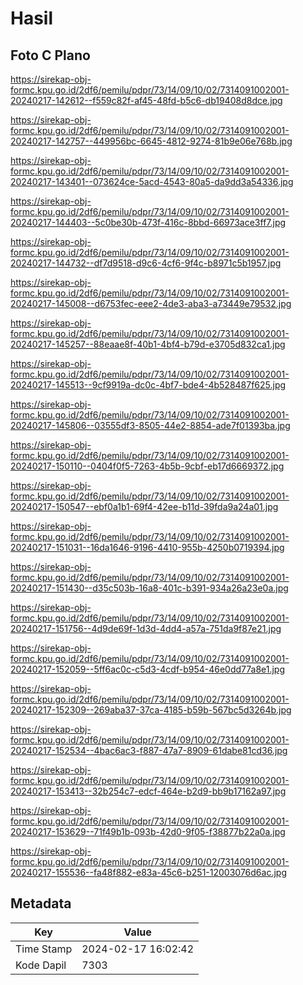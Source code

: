 # Hasil

## Foto C Plano

https://sirekap-obj-formc.kpu.go.id/2df6/pemilu/pdpr/73/14/09/10/02/7314091002001-20240217-142612--f559c82f-af45-48fd-b5c6-db19408d8dce.jpg

https://sirekap-obj-formc.kpu.go.id/2df6/pemilu/pdpr/73/14/09/10/02/7314091002001-20240217-142757--449956bc-6645-4812-9274-81b9e06e768b.jpg

https://sirekap-obj-formc.kpu.go.id/2df6/pemilu/pdpr/73/14/09/10/02/7314091002001-20240217-143401--073624ce-5acd-4543-80a5-da9dd3a54336.jpg

https://sirekap-obj-formc.kpu.go.id/2df6/pemilu/pdpr/73/14/09/10/02/7314091002001-20240217-144403--5c0be30b-473f-416c-8bbd-66973ace3ff7.jpg

https://sirekap-obj-formc.kpu.go.id/2df6/pemilu/pdpr/73/14/09/10/02/7314091002001-20240217-144732--df7d9518-d9c6-4cf6-9f4c-b8971c5b1957.jpg

https://sirekap-obj-formc.kpu.go.id/2df6/pemilu/pdpr/73/14/09/10/02/7314091002001-20240217-145008--d6753fec-eee2-4de3-aba3-a73449e79532.jpg

https://sirekap-obj-formc.kpu.go.id/2df6/pemilu/pdpr/73/14/09/10/02/7314091002001-20240217-145257--88eaae8f-40b1-4bf4-b79d-e3705d832ca1.jpg

https://sirekap-obj-formc.kpu.go.id/2df6/pemilu/pdpr/73/14/09/10/02/7314091002001-20240217-145513--9cf9919a-dc0c-4bf7-bde4-4b528487f625.jpg

https://sirekap-obj-formc.kpu.go.id/2df6/pemilu/pdpr/73/14/09/10/02/7314091002001-20240217-145806--03555df3-8505-44e2-8854-ade7f01393ba.jpg

https://sirekap-obj-formc.kpu.go.id/2df6/pemilu/pdpr/73/14/09/10/02/7314091002001-20240217-150110--0404f0f5-7263-4b5b-9cbf-eb17d6669372.jpg

https://sirekap-obj-formc.kpu.go.id/2df6/pemilu/pdpr/73/14/09/10/02/7314091002001-20240217-150547--ebf0a1b1-69f4-42ee-b11d-39fda9a24a01.jpg

https://sirekap-obj-formc.kpu.go.id/2df6/pemilu/pdpr/73/14/09/10/02/7314091002001-20240217-151031--16da1646-9196-4410-955b-4250b0719394.jpg

https://sirekap-obj-formc.kpu.go.id/2df6/pemilu/pdpr/73/14/09/10/02/7314091002001-20240217-151430--d35c503b-16a8-401c-b391-934a26a23e0a.jpg

https://sirekap-obj-formc.kpu.go.id/2df6/pemilu/pdpr/73/14/09/10/02/7314091002001-20240217-151756--4d9de69f-1d3d-4dd4-a57a-751da9f87e21.jpg

https://sirekap-obj-formc.kpu.go.id/2df6/pemilu/pdpr/73/14/09/10/02/7314091002001-20240217-152059--5ff6ac0c-c5d3-4cdf-b954-46e0dd77a8e1.jpg

https://sirekap-obj-formc.kpu.go.id/2df6/pemilu/pdpr/73/14/09/10/02/7314091002001-20240217-152309--269aba37-37ca-4185-b59b-567bc5d3264b.jpg

https://sirekap-obj-formc.kpu.go.id/2df6/pemilu/pdpr/73/14/09/10/02/7314091002001-20240217-152534--4bac6ac3-f887-47a7-8909-61dabe81cd36.jpg

https://sirekap-obj-formc.kpu.go.id/2df6/pemilu/pdpr/73/14/09/10/02/7314091002001-20240217-153413--32b254c7-edcf-464e-b2d9-bb9b17162a97.jpg

https://sirekap-obj-formc.kpu.go.id/2df6/pemilu/pdpr/73/14/09/10/02/7314091002001-20240217-153629--71f49b1b-093b-42d0-9f05-f38877b22a0a.jpg

https://sirekap-obj-formc.kpu.go.id/2df6/pemilu/pdpr/73/14/09/10/02/7314091002001-20240217-155536--fa48f882-e83a-45c6-b251-12003076d6ac.jpg


## Metadata

| Key        | Value               |
| ---------- | ------------------- |
| Time Stamp | 2024-02-17 16:02:42 |
| Kode Dapil | 7303                |



